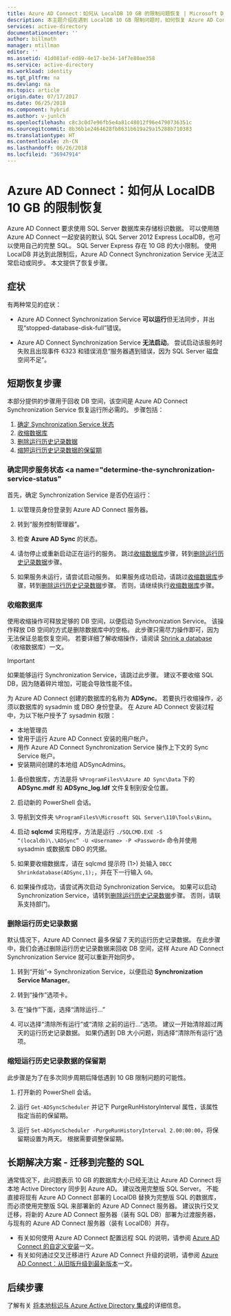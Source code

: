 ```yaml
---
title: Azure AD Connect：如何从 LocalDB 10 GB 的限制问题恢复 | Microsoft Docs
description: 本主题介绍在遇到 LocalDB 10 GB 限制问题时，如何恢复 Azure AD Connect Synchronization Service。
services: active-directory
documentationcenter: ''
author: billmath
manager: mtillman
editor: ''
ms.assetid: 41d081af-ed89-4e17-be34-14f7e80ae358
ms.service: active-directory
ms.workload: identity
ms.tgt_pltfrm: na
ms.devlang: na
ms.topic: article
origin.date: 07/17/2017
ms.date: 06/25/2018
ms.component: hybrid
ms.author: v-junlch
ms.openlocfilehash: c8c3c0d7e96fb5e4a81c48012f96e4790736351c
ms.sourcegitcommit: 8b36b1e2464628fb8631b619a29a15288b710383
ms.translationtype: HT
ms.contentlocale: zh-CN
ms.lasthandoff: 06/26/2018
ms.locfileid: "36947914"
---
```

# <a name="azure-ad-connect-how-to-recover-from-localdb-10-gb-limit"></a>Azure AD Connect：如何从 LocalDB 10 GB 的限制恢复
Azure AD Connect 要求使用 SQL Server 数据库来存储标识数据。 可以使用随 Azure AD Connect 一起安装的默认 SQL Server 2012 Express LocalDB，也可以使用自己的完整 SQL。 SQL Server Express 存在 10 GB 的大小限制。 使用 LocalDB 并达到此限制后，Azure AD Connect Synchronization Service 无法正常启动或同步。 本文提供了恢复步骤。

## <a name="symptoms"></a>症状
有两种常见的症状：

- Azure AD Connect Synchronization Service **可以运行**但无法同步，并出现“stopped-database-disk-full”错误。

- Azure AD Connect Synchronization Service **无法启动**。 尝试启动该服务时失败且出现事件 6323 和错误消息“服务器遇到错误，因为 SQL Server 磁盘空间不足”。

## <a name="short-term-recovery-steps"></a>短期恢复步骤
本部分提供的步骤用于回收 DB 空间，该空间是 Azure AD Connect Synchronization Service 恢复运行所必需的。 步骤包括：
1. [确定 Synchronization Service 状态](#determine-the-synchronization-service-status)
2. [收缩数据库](#shrink-the-database)
3. [删除运行历史记录数据](#delete-run-history-data)
4. [缩短运行历史记录数据的保留期](#shorten-retention-period-for-run-history-data)

### <a name="determine-the-synchronization-service-status-a-namedetermine-the-synchronization-service-statusa"></a>确定同步服务状态 <a name="determine-the-synchronization-service-status"</a>
首先，确定 Synchronization Service 是否仍在运行：

1. 以管理员身份登录到 Azure AD Connect 服务器。

2. 转到“服务控制管理器”。

3. 检查 **Azure AD Sync** 的状态。


4. 请勿停止或重新启动正在运行的服务。 跳过[收缩数据库](#shrink-the-database)步骤，转到[删除运行历史记录数据](#delete-run-history-data)步骤。

5. 如果服务未运行，请尝试启动服务。 如果服务成功启动，请跳过[收缩数据库](#shrink-the-database)步骤，转到[删除运行历史记录数据](#delete-run-history-data)步骤。 否则，请继续执行[收缩数据库](#shrink-the-database)步骤。

### 收缩数据库 <a name="shrink-the-database"></a>
使用收缩操作可释放足够的 DB 空间，以便启动 Synchronization Service。 该操作释放 DB 空间的方式是删除数据库中的空格。 此步骤只需尽力操作即可，因为无法保证总能恢复空间。 若要详细了解收缩操作，请阅读 [Shrink a database](https://msdn.microsoft.com/library/ms189035.aspx)（收缩数据库）一文。

> [!IMPORTANT]
> 如果能够运行 Synchronization Service，请跳过此步骤。 建议不要收缩 SQL DB，因为随着碎片增加，可能会导致性能不佳。

为 Azure AD Connect 创建的数据库的名称为 **ADSync**。 若要执行收缩操作，必须以数据库的 sysadmin 或 DBO 身份登录。 在 Azure AD Connect 安装过程中，为以下帐户授予了 sysadmin 权限：
- 本地管理员
- 曾用于运行 Azure AD Connect 安装的用户帐户。
- 用作 Azure AD Connect Synchronization Service 操作上下文的 Sync Service 帐户。
- 安装期间创建的本地组 ADSyncAdmins。

1. 备份数据库，方法是将 `%ProgramFiles%\Azure AD Sync\Data` 下的 **ADSync.mdf** 和 **ADSync_log.ldf** 文件复制到安全位置。

2. 启动新的 PowerShell 会话。

3. 导航到文件夹 `%ProgramFiles%\Microsoft SQL Server\110\Tools\Binn`。

4. 启动 **sqlcmd** 实用程序，方法是运行 `./SQLCMD.EXE -S “(localdb)\.\ADSync” -U <Username> -P <Password>` 命令并使用 sysadmin 或数据库 DBO 的凭据。

5. 如果要收缩数据库，请在 sqlcmd 提示符 (1>) 处输入 `DBCC Shrinkdatabase(ADSync,1);`，并在下一行输入 `GO`。

6. 如果操作成功，请尝试再次启动 Synchronization Service。 如果可以启动 Synchronization Service，请转到[删除运行历史记录数据](#delete-run-history-data)步骤。 否则，请联系支持部门。

### 删除运行历史记录数据 <a name="delete-run-history-data"></a>
默认情况下，Azure AD Connect 最多保留 7 天的运行历史记录数据。 在此步骤中，我们会通过删除运行历史记录数据来回收 DB 空间，这样 Azure AD Connect Synchronization Service 就可以重新开始同步。

1.  转到“开始”→ Synchronization Service，以便启动 **Synchronization Service Manager**。

2.  转到“操作”选项卡。

3.  在“操作”下面，选择“清除运行…”

4.  可以选择“清除所有运行”或“清除 <date>之前的运行…”选项。 建议一开始清除超过两天的运行历史记录数据。 如果仍遇到 DB 大小问题，则选择“清除所有运行”选项。

### 缩短运行历史记录数据的保留期 <a name="shorten-retention-period-for-run-history-data"></a>
此步骤是为了在多次同步周期后降低遇到 10 GB 限制问题的可能性。

1. 打开新的 PowerShell 会话。

2. 运行 `Get-ADSyncScheduler` 并记下 PurgeRunHistoryInterval 属性，该属性指定当前的保留期。

3. 运行 `Set-ADSyncScheduler -PurgeRunHistoryInterval 2.00:00:00`，将保留期设置为两天。 根据需要调整保留期。

## <a name="long-term-solution---migrate-to-full-sql"></a>长期解决方案 - 迁移到完整的 SQL
通常情况下，此问题表示 10 GB 的数据库大小已经无法让 Azure AD Connect 将本地 Active Directory 同步到 Azure AD。 建议改用完整版 SQL Server。 不能直接将现有 Azure AD Connect 部署的 LocalDB 替换为完整版 SQL 的数据库， 而必须使用完整版 SQL 来部署新的 Azure AD Connect 服务器。 建议执行交叉迁移，将新的 Azure AD Connect 服务器（装有 SQL DB）部署为过渡服务器，与现有的 Azure AD Connect 服务器（装有 LocalDB）并存。 
- 有关如何使用 Azure AD Connect 配置远程 SQL 的说明，请参阅 [Azure AD Connect 的自定义安装](/active-directory/connect/active-directory-aadconnect-get-started-custom)一文。
- 有关如何通过交叉迁移进行 Azure AD Connect 升级的说明，请参阅 [Azure AD Connect：从旧版升级到最新版本](/active-directory/connect/active-directory-aadconnect-upgrade-previous-version#swing-migration)一文。

## <a name="next-steps"></a>后续步骤
了解有关 [将本地标识与 Azure Active Directory 集成](active-directory-aadconnect.md)的详细信息。

<!-- Update_Description: update metedata properties -->